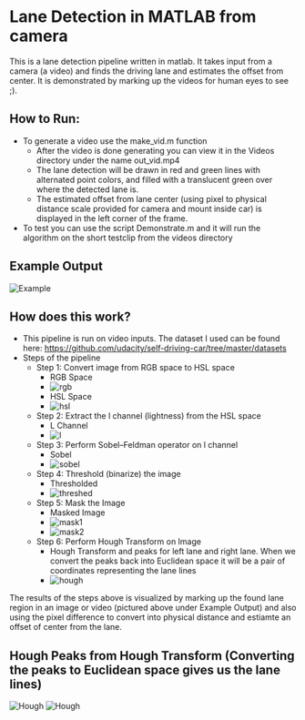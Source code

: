 # Lane Detection in MATLAB from camera
This is a lane detection pipeline written in matlab.  It takes input from a camera (a video) and finds the driving lane and estimates the offset from center.  It is demonstrated by marking up the videos for human eyes to see ;).

## How to Run:
* To generate a video use the make_vid.m function
	* After the video is done generating you can view it in the Videos directory under the name out_vid.mp4
	* The lane detection will be drawn in red and green lines with alternated point colors, and filled with a translucent green over where the detected lane is.
	* The estimated offset from lane center (using pixel to physical distance scale provided for camera and mount inside car) is displayed in the left corner of the frame.
* To test you can use the script Demonstrate.m and it will run the algorithm on the short testclip from the videos directory

## Example Output
![Example](Images/Example.png)

## How does this work?
* This pipeline is run on video inputs.  The dataset I used can be found here: https://github.com/udacity/self-driving-car/tree/master/datasets
* Steps of the pipeline
	* Step 1: Convert image from RGB space to HSL space
		*	RGB Space
		*	![rgb](Images/rgb.png)
		*	HSL Space
		*	![hsl](Images/hsl.png)
	* Step 2: Extract the l channel (lightness) from the HSL space
		*	L Channel
		*	![l](Images/l.png)
	* Step 3: Perform Sobel–Feldman operator on l channel
		*	Sobel
		*	![sobel](Images/sobel.png)
	* Step 4: Threshold (binarize) the image
		* 	Thresholded
		*	![threshed](Images/threshed.png)
	* Step 5: Mask the Image
		*	Masked Image
		*	![mask1](Images/mask1.png)
		*	![mask2](Images/mask2.png)
	* Step 6:  Perform Hough Transform on Image
		*	Hough Transform and peaks for left lane and right lane.  When we convert the peaks back into Euclidean space it will be a pair of coordinates representing the lane lines
		*	![hough](Images/Hough-figures.png)
		
The results of the steps above is visualized by marking up the found lane region in an image or video (pictured above under Example Output) and also using the pixel difference to convert into physical distance and estiamte an offset of center from the lane.

## Hough Peaks from Hough Transform (Converting the peaks to Euclidean space gives us the lane lines)
![Hough](Hough_Figures/leftlineHough.png)
![Hough](Hough_Figures/rightlineHough.png)


